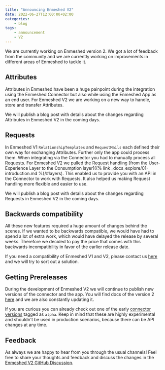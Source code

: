 ```yaml
---
title: "Announcing Enmeshed V2"
date: 2022-06-27T12:00:00+02:00
categories:
    - blog
tags:
    - announcement
    - V2
---
```


We are currently working on Enmeshed version 2. We got a lot of feedback from the community and we are currently working on improvements in different areas of Enmeshed to tackle it.

## Attributes

Attributes in Enmeshed have been a huge painpoint during the integration using the Enmeshed Connector but also while using the Enmeshed App as an end user. For Enmeshed V2 we are working on a new way to handle, store and transfer Attributes.

We will publish a blog post with details about the changes regarding Attributes in Enmeshed V2 in the coming days.

## Requests

In Enmeshed V1 `RelationshipTemplates` and `RequestMails` each defined their own way for exchanging Attributes. Further only the app could process them. When integrating via the Connector you had to manually process all Requests. For Enmeshed V2 we pulled the Request handling [from the User-Experience Layer to the Consumption layer]({% link _docs_explore/01-introduction.md %}/#layers). This enabled us to provide you with an API in the Connector to work with Requests. It also helped us making Request handling more flexible and easier to use.

We will publish a blog post with details about the changes regarding Requests in Enmeshed V2 in the coming days.

## Backwards compatibility

All these new features required a huge amount of changes behind the scenes. If we wanted to be backwards compatible, we would have had to spend a lot of extra work, which would have delayed the release by several weeks. Therefore we decided to pay the price that comes with this backwards incompatibility in favor of the earlier release date.

If you need a compatibility of Enmeshed V1 and V2, please contact us [here](https://www.js-soft.com/enmeshed/) and we will try to sort out a solution.

## Getting Prereleases

During the development of Enmeshed V2 we will continue to publish new versions of the connector and the app. You will find docs of the version 2 [here](https://enmeshed.eu/versions/2.0.0) and we are also constantly updating it.

If you are curious you can already check out one of the early [connector versions](https://github.com/nmshd/cns-connector/pkgs/container/connector/versions) tagged as `alpha`. Keep in mind that these are highly experimental and shouldn't be used in production scenarios, because there can be API changes at any time.

## Feedback

As always we are happy to hear from you through the usual channels! Feel free to share your thoughts and feedback and discuss the changes in the [Enmeshed V2 GitHub Discussion](https://github.com/nmshd/feedback/discussions/17).
